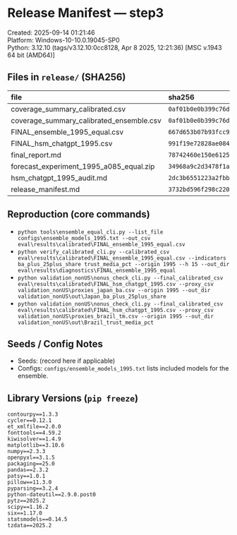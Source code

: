 # Release Manifest — step3

Created: 2025-09-14 01:21:46  
Platform: Windows-10-10.0.19045-SP0  
Python: 3.12.10 (tags/v3.12.10:0cc8128, Apr  8 2025, 12:21:36) [MSC v.1943 64 bit (AMD64)]

## Files in `release/` (SHA256)

| file | sha256 |
|:-----|:-------|
| coverage_summary_calibrated.csv | `0af01b0e0b399c76d88031bb62878eed5993a3f34004512923e1b79db6b4cc74` |
| coverage_summary_calibrated_ensemble.csv | `0af01b0e0b399c76d88031bb62878eed5993a3f34004512923e1b79db6b4cc74` |
| FINAL_ensemble_1995_equal.csv | `667d653b07b93fcc9f549fd326b165fc934d6b48f024c5c487c0bd99d4168bf9` |
| FINAL_hsm_chatgpt_1995.csv | `991f19e72828ae0841aea316cf80819f00597cd3cb15e6463d5c005e6d493027` |
| final_report.md | `78742460e150e6125acb2da724ae3710551e284a9a559d9e359a885880ae71c2` |
| forecast_experiment_1995_a085_equal.zip | `34968a9c2d3478f1aebaf7dc68ac82a6b2acc77af6460c07d6c04000d2771278` |
| hsm_chatgpt_1995_audit.md | `2dc3b6551223a2fbb329498a7c7f86cd73e8744f80a55b3f760f9b30038c1eb1` |
| release_manifest.md | `3732bd596f298c22058f42a4153e2a9eaebe0c209f1b5715734187020f7664b2` |

## Reproduction (core commands)

- `python tools\ensemble_equal_cli.py --list_file configs\ensemble_models_1995.txt --out_csv eval\results\calibrated\FINAL_ensemble_1995_equal.csv`
- `python verify_calibrated_cli.py --calibrated_csv eval\results\calibrated\FINAL_ensemble_1995_equal.csv --indicators ba_plus_25plus_share trust_media_pct --origin 1995 --h 15 --out_dir eval\results\diagnostics\FINAL_ensemble_1995_equal`
- `python validation_nonUS\nonus_check_cli.py --final_calibrated_csv eval\results\calibrated\FINAL_hsm_chatgpt_1995.csv --proxy_csv validation_nonUS\proxies_japan_ba.csv --origin 1995 --out_dir validation_nonUS\out\Japan_ba_plus_25plus_share`
- `python validation_nonUS\nonus_check_cli.py --final_calibrated_csv eval\results\calibrated\FINAL_hsm_chatgpt_1995.csv --proxy_csv validation_nonUS\proxies_brazil_tm.csv --origin 1995 --out_dir validation_nonUS\out\Brazil_trust_media_pct`

## Seeds / Config Notes

- Seeds: (record here if applicable)
- Configs: `configs/ensemble_models_1995.txt` lists included models for the ensemble.

## Library Versions (`pip freeze`)

```
contourpy==1.3.3
cycler==0.12.1
et_xmlfile==2.0.0
fonttools==4.59.2
kiwisolver==1.4.9
matplotlib==3.10.6
numpy==2.3.3
openpyxl==3.1.5
packaging==25.0
pandas==2.3.2
patsy==1.0.1
pillow==11.3.0
pyparsing==3.2.4
python-dateutil==2.9.0.post0
pytz==2025.2
scipy==1.16.2
six==1.17.0
statsmodels==0.14.5
tzdata==2025.2
```
